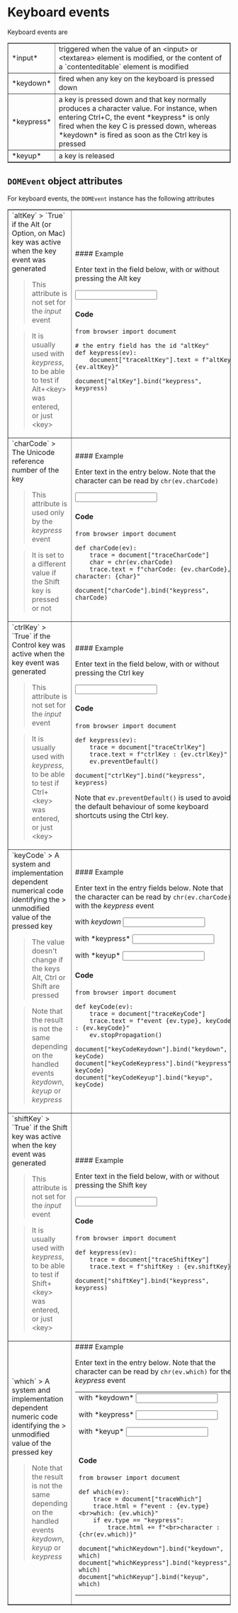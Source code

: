 Keyboard events
===============

<script type="text/python">
from browser import document, alert
</script>

Keyboard events are

<table cellpadding=3 border=1>
<tr>
<td>*input*</td>
<td>triggered when the value of an &lt;input&gt; or &lt;textarea&gt;
element is modified, or the content of a `contenteditable` element is
modified
</td>
</tr>

<tr>
<td>*keydown*</td><td>fired when any key on the keyboard is pressed down</td>
</tr>

<tr><td>*keypress*</td><td>a key is pressed down and that key normally
produces a character value. For instance, when entering Ctrl+C, the event
*keypress* is only fired when the key C is pressed down, whereas *keydown* is
fired as soon as the Ctrl key is pressed</td></tr>

<tr><td>*keyup*</td><td>a key is released</td></tr>

</table>

`DOMEvent` object attributes
----------------------------

For keyboard events, the `DOMEvent` instance has the following attributes

<table border=1 cellpadding=5>

<tr>
<td>
`altKey`
> `True` if the Alt (or Option, on Mac) key was active when the key event was generated

> This attribute is not set for the *input* event

> It is usually used with *keypress*, to be able to test if Alt+&lt;key&gt; was entered, or just &lt;key&gt;
</td>
<td>
#### Example

Enter text in the field below, with or without pressing the Alt key
<p><input id="altKey" value="" autocomplete="off">&nbsp;<span id="traceAltKey">&nbsp;</span>

#### Code

```exec_on_load
from browser import document

# the entry field has the id "altKey"
def keypress(ev):
    document["traceAltKey"].text = f"altKey: {ev.altKey}"

document["altKey"].bind("keypress", keypress)
```
</td>
</tr>

<td>
`charCode`
> The Unicode reference number of the key

> This attribute is used only by the *keypress* event

> It is set to a different value if the Shift key is pressed or not
</td>
<td>
#### Example

Enter text in the entry below. Note that the character can be read by
`chr(ev.charCode)`

<input id="charCode" value="" autocomplete="off">&nbsp;
<span id="traceCharCode">&nbsp;</span>

#### Code

```exec_on_load
from browser import document

def charCode(ev):
    trace = document["traceCharCode"]
    char = chr(ev.charCode)
    trace.text = f"charCode: {ev.charCode}, character: {char}"

document["charCode"].bind("keypress", charCode)
```
</td>

<tr>
<td>
`ctrlKey`
> `True` if the Control key was active when the key event was generated

> This attribute is not set for the *input* event

> It is usually used with *keypress*, to be able to test if Ctrl+&lt;key&gt;
> was entered, or just &lt;key&gt;</td>
<td>
#### Example

Enter text in the field below, with or without pressing the Ctrl key

<input id="ctrlKey" value="" autocomplete="off">
&nbsp;<span id="traceCtrlKey">&nbsp;</span>

#### Code

```exec_on_load
from browser import document

def keypress(ev):
    trace = document["traceCtrlKey"]
    trace.text = f"ctrlKey : {ev.ctrlKey}"
    ev.preventDefault()

document["ctrlKey"].bind("keypress", keypress)
```

Note that `ev.preventDefault()` is used to avoid the default behaviour of
some keyboard shortcuts using the Ctrl key.

</td>
</tr>

<tr>
<td>
`keyCode`
> A system and implementation dependent numerical code identifying the
> unmodified value of the pressed key

> The value doesn't change if the keys Alt, Ctrl or Shift are pressed

> Note that the result is not the same depending on the handled events
> *keydown*, *keyup* or *keypress*
</td>
<td>
#### Example

Enter text in the entry fields below. Note that the character can be read by
`chr(ev.charCode)` with the *keypress* event

with *keydown* <input id="keyCodeKeydown" value="" autocomplete="off">

<p>with *keypress* <input id="keyCodeKeypress" value="" autocomplete="off">
&nbsp;<span id="traceKeyCode">&nbsp;</span>

<p>with *keyup* <input id="keyCodeKeyup" value="" autocomplete="off">

#### Code

```exec_on_load
from browser import document

def keyCode(ev):
    trace = document["traceKeyCode"]
    trace.text = f"event {ev.type}, keyCode : {ev.keyCode}"
    ev.stopPropagation()

document["keyCodeKeydown"].bind("keydown", keyCode)
document["keyCodeKeypress"].bind("keypress", keyCode)
document["keyCodeKeyup"].bind("keyup", keyCode)
```
</td>
</tr>

<tr>
<td>
`shiftKey`
> `True` if the Shift key was active when the key event was generated

> This attribute is not set for the *input* event

> It is usually used with *keypress*, to be able to test if Shift+&lt;key&gt;
> was entered, or just &lt;key&gt;</td>
</td>
<td>
#### Example

Enter text in the field below, with or without pressing the Shift key

<input id="shiftKey" value="" autocomplete="off">
&nbsp;<span id="traceShiftKey">&nbsp;</span>

#### Code

```exec_on_load
from browser import document

def keypress(ev):
    trace = document["traceShiftKey"]
    trace.text = f"shiftKey : {ev.shiftKey}"

document["shiftKey"].bind("keypress", keypress)
```
</td>
</tr>

<tr>
<td>
`which`
> A system and implementation dependent numeric code identifying the
> unmodified value of the pressed key

> Note that the result is not the same depending on the handled events
> *keydown*, *keyup* or *keypress*
</td>
<td>
#### Example

Enter text in the entry below. Note that the character can be read by
`chr(ev.which)` for the *keypress* event


<table>
<tr>
<td>
with *keydown* <input id="whichKeydown" autocomplete="off">

<p>with *keypress* <input id="whichKeypress" autocomplete="off">

<p>with *keyup* <input id="whichKeyup" autocomplete="off">

 </td>
 <td>
 <span id="traceWhich">&nbsp;</span>
 </td>
 </tr>
 <tr>
 <td colspan=2>

#### Code

```exec_on_load
from browser import document

def which(ev):
    trace = document["traceWhich"]
    trace.html = f"event : {ev.type}<br>which: {ev.which}"
    if ev.type == "keypress":
        trace.html += f"<br>character : {chr(ev.which)}"

document["whichKeydown"].bind("keydown", which)
document["whichKeypress"].bind("keypress", which)
document["whichKeyup"].bind("keyup", which)
```
 </td>
 </tr>
 </table>
</td>
</tr>
</table>

